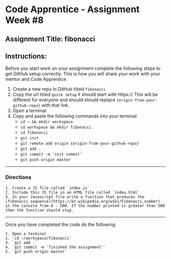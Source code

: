 # Code Apprentice - Assignment Week #8

## Assignment Title: fibonacci

## Instructions:

Before you start work on your assignment complete the following steps to get GitHub setup correctly. This is how you will share your work with your mentor and Code Apprentice.

1. Create a new repo in GitHub titled `fibonacci`
1. Copy the url titled `quick setup` it should start with https:// This will be different for everyone and should should replace `{origin-from-your-github-repo}` with that link.
1. Open a terminal
1. Copy and paste the following commands into your terminal.
	- `cd ~ && mkdir workspace`
	- `cd workspace && mkdir fibonacci`
	- `cd fibonacci`
	- `git init`
	- `git remote add origin {origin-from-your-github-repo}`
	- `git add .`
	- `git commit -m 'init commit'`
	- `git push origin master`

---

### Directions

    1. Create a JS file called `index.js`
    2. Include this JS file in an HTML file called `index.html`
    3. In your Javascript file write a function that produces the [fibonacci sequence](https://en.wikipedia.org/wiki/Fibonacci_number) in the console from 0 - 500. If the number printed is greater than 500 then the function should stop.

---

Once you have completed the code do the following:

    1. Open a terminal
    2. `cd ~/workspace/fibonacci`
    3. `git add .`
    4. `git commit -m 'finished the assignment'`
    5. `git push origin master`
